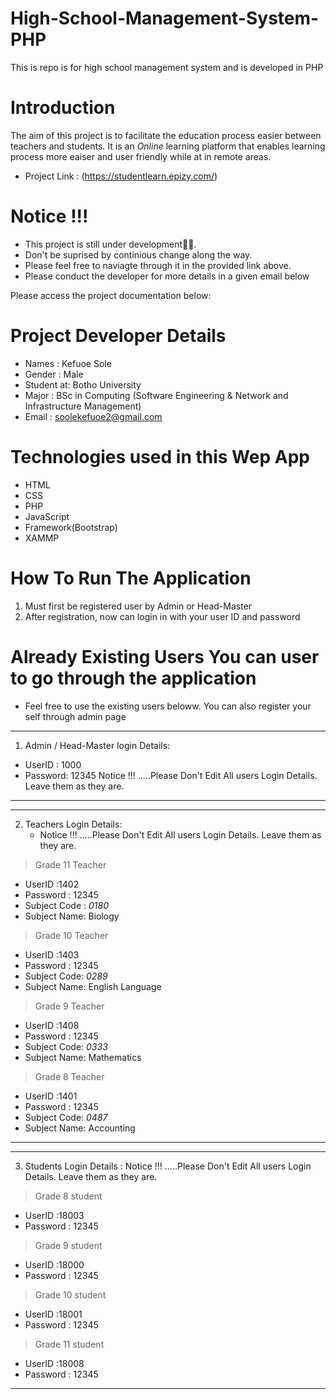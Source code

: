 # High-School-Management-System-PHP
This is repo is for high school management system and is developed in PHP

# Introduction
The aim of this project is to facilitate the education process easier between teachers and students. It is an *Online* learning platform that enables learning process more eaiser and user friendly while at in remote areas.

- Project Link : (https://studentlearn.epizy.com/)
# Notice !!!
- This project is still under development👨‍💻.
- Don't be suprised by continious change along the way.
- Please feel free to naviagte through it in the provided link above.
- Please conduct the developer for more details in a given email below

Please access the project documentation below:

# Project Developer Details
- Names     : Kefuoe Sole
- Gender    : Male
- Student at: Botho University 
- Major     : BSc in Computing (Software Engineering & Network and Infrastructure Management)
- Email     : soolekefuoe2@gmail.com


# Technologies used in this Wep App
- HTML
- CSS
- PHP
- JavaScript
- Framework(Bootstrap)
- XAMMP

# How To Run The Application
1. Must first be registered user by Admin or Head-Master
2. After registration, now can login in with your user ID and password

# Already Existing Users You can user to go through the application
- Feel free to use the existing users beloww. You can also register your self through admin page

-------------------------------------------------------
1. Admin / Head-Master login Details:
  - UserID : 1000
  - Password: 12345
  Notice !!! .....Please Don't Edit All users Login Details. Leave them as they are.
--------------------------------------------------------

--------------------------------------------------------
2. Teachers Login Details: 
   * Notice !!! .....Please Don't Edit All users Login Details. Leave them as they are.
  > Grade 11 Teacher 
  - UserID  :1402
  - Password : 12345
  - Subject Code : *0180*
  - Subject Name: Biology

  > Grade 10 Teacher 
  - UserID  :1403
  - Password : 12345
  - Subject Code: *0289*
  - Subject Name: English Language

  > Grade 9 Teacher 
  - UserID  :1408
  - Password : 12345
  - Subject Code: *0333*
  - Subject Name: Mathematics

  > Grade 8 Teacher 
  - UserID  :1401
  - Password : 12345
  - Subject Code: *0487*
  - Subject Name: Accounting

--------------------------------------------------------

--------------------------------------------------------                         
3. Students Login Details :
  Notice !!! .....Please Don't Edit All users Login Details. Leave them as they are.
  > Grade 8 student
  - UserID  :18003
  - Password : 12345

  > Grade 9 student
  - UserID  :18000
  - Password : 12345
  
  > Grade 10 student
  - UserID  :18001
  - Password : 12345
  
  > Grade 11 student
  - UserID  :18008
  - Password : 12345

--------------------------------------------------------

